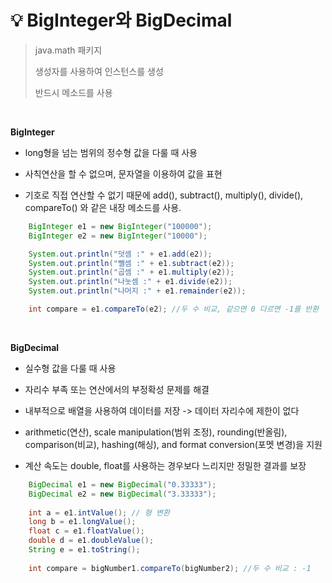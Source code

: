 # 💡 **BigInteger와 BigDecimal**

> java.math 패키지
>
> 생성자를 사용하여 인스턴스를 생성
>
> 반드시 메소드를 사용

<br>

**BigInteger**

- long형을 넘는 범위의 정수형 값을 다룰 때 사용

- 사칙연산을 할 수 없으며, 문자열을 이용하여 값을 표현

- 기호로 직접 연산할 수 없기 때문에 add(), subtract(), multiply(), divide(), compareTo() 와 같은 내장 메소드를 사용.

```java
    BigInteger e1 = new BigInteger("100000");
    BigInteger e2 = new BigInteger("10000");

    System.out.println("덧셈 :" + e1.add(e2));
    System.out.println("뺄셈 :" + e1.subtract(e2));
    System.out.println("곱셈 :" + e1.multiply(e2));
    System.out.println("나눗셈 :" + e1.divide(e2));
    System.out.println("나머지 :" + e1.remainder(e2));

    int compare = e1.compareTo(e2); //두 수 비교, 같으면 0 다르면 -1를 반환
```

<br>

**BigDecimal**

- 실수형 값을 다룰 때 사용

- 자리수 부족 또는 연산에서의 부정확성 문제를 해결

- 내부적으로 배열을 사용하여 데이터를 저장 -> 데이터 자리수에 제한이 없다

- arithmetic(연산), scale manipulation(범위 조정), rounding(반올림), comparison(비교), hashing(해싱), and format conversion(포멧 변경)을 지원

- 계산 속도는 double, float를 사용하는 경우보다 느리지만 정밀한 결과를 보장


```java
    BigDecimal e1 = new BigDecimal("0.33333");
    BigDecimal e2 = new BigDecimal("3.33333");
     
    int a = e1.intValue(); // 형 변환
    long b = e1.longValue();
    float c = e1.floatValue();
    double d = e1.doubleValue();
    String e = e1.toString();
    
    int compare = bigNumber1.compareTo(bigNumber2); //두 수 비교 : -1
```
